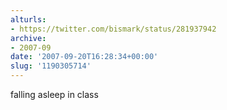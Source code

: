 ```yaml
---
alturls:
- https://twitter.com/bismark/status/281937942
archive:
- 2007-09
date: '2007-09-20T16:28:34+00:00'
slug: '1190305714'
---
```


falling asleep in class

